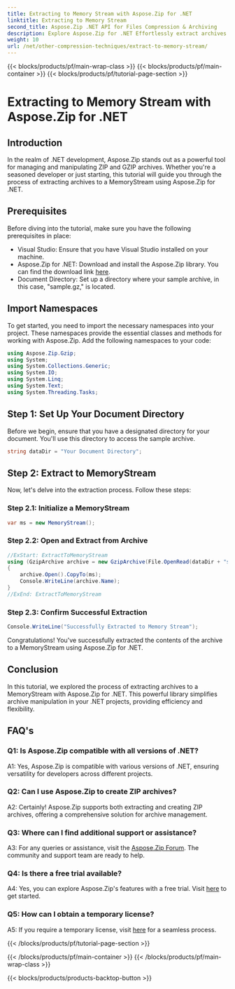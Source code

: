```yaml
---
title: Extracting to Memory Stream with Aspose.Zip for .NET
linktitle: Extracting to Memory Stream 
second_title: Aspose.Zip .NET API for Files Compression & Archiving
description: Explore Aspose.Zip for .NET Effortlessly extract archives to a MemoryStream in this step-by-step guide. Elevate your .NET development with ease.
weight: 10
url: /net/other-compression-techniques/extract-to-memory-stream/
---
```


{{< blocks/products/pf/main-wrap-class >}}
{{< blocks/products/pf/main-container >}}
{{< blocks/products/pf/tutorial-page-section >}}

# Extracting to Memory Stream with Aspose.Zip for .NET

## Introduction

In the realm of .NET development, Aspose.Zip stands out as a powerful tool for managing and manipulating ZIP and GZIP archives. Whether you're a seasoned developer or just starting, this tutorial will guide you through the process of extracting archives to a MemoryStream using Aspose.Zip for .NET.

## Prerequisites

Before diving into the tutorial, make sure you have the following prerequisites in place:

- Visual Studio: Ensure that you have Visual Studio installed on your machine.
- Aspose.Zip for .NET: Download and install the Aspose.Zip library. You can find the download link [here](https://releases.aspose.com/zip/net/).
- Document Directory: Set up a directory where your sample archive, in this case, "sample.gz," is located.

## Import Namespaces

To get started, you need to import the necessary namespaces into your project. These namespaces provide the essential classes and methods for working with Aspose.Zip. Add the following namespaces to your code:

```csharp
using Aspose.Zip.Gzip;
using System;
using System.Collections.Generic;
using System.IO;
using System.Linq;
using System.Text;
using System.Threading.Tasks;
```

## Step 1: Set Up Your Document Directory

Before we begin, ensure that you have a designated directory for your document. You'll use this directory to access the sample archive.

```csharp
string dataDir = "Your Document Directory";
```

## Step 2: Extract to MemoryStream

Now, let's delve into the extraction process. Follow these steps:

### Step 2.1: Initialize a MemoryStream

```csharp
var ms = new MemoryStream();
```

### Step 2.2: Open and Extract from Archive

```csharp
//ExStart: ExtractToMemoryStream
using (GzipArchive archive = new GzipArchive(File.OpenRead(dataDir + "sample.gz")))
{
    archive.Open().CopyTo(ms);
    Console.WriteLine(archive.Name);
}
//ExEnd: ExtractToMemoryStream
```

### Step 2.3: Confirm Successful Extraction

```csharp
Console.WriteLine("Successfully Extracted to Memory Stream");
```

Congratulations! You've successfully extracted the contents of the archive to a MemoryStream using Aspose.Zip for .NET.

## Conclusion

In this tutorial, we explored the process of extracting archives to a MemoryStream with Aspose.Zip for .NET. This powerful library simplifies archive manipulation in your .NET projects, providing efficiency and flexibility.

## FAQ's

### Q1: Is Aspose.Zip compatible with all versions of .NET?

A1: Yes, Aspose.Zip is compatible with various versions of .NET, ensuring versatility for developers across different projects.

### Q2: Can I use Aspose.Zip to create ZIP archives?

A2: Certainly! Aspose.Zip supports both extracting and creating ZIP archives, offering a comprehensive solution for archive management.

### Q3: Where can I find additional support or assistance?

A3: For any queries or assistance, visit the [Aspose.Zip Forum](https://forum.aspose.com/c/zip/37). The community and support team are ready to help.

### Q4: Is there a free trial available?

A4: Yes, you can explore Aspose.Zip's features with a free trial. Visit [here](https://releases.aspose.com/) to get started.

### Q5: How can I obtain a temporary license?

A5: If you require a temporary license, visit [here](https://purchase.aspose.com/temporary-license/) for a seamless process.

{{< /blocks/products/pf/tutorial-page-section >}}

{{< /blocks/products/pf/main-container >}}
{{< /blocks/products/pf/main-wrap-class >}}

{{< blocks/products/products-backtop-button >}}
